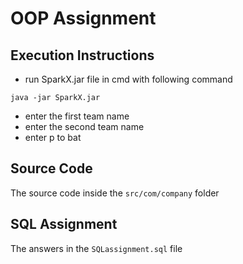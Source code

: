 # OOP Assignment

## Execution Instructions

- run SparkX.jar file in cmd with following command

```
java -jar SparkX.jar
```

- enter the first team name
- enter the second team name
- enter p to bat

## Source Code

The source code inside the `src/com/company` folder

## SQL Assignment

The answers in the `SQLassignment.sql` file
